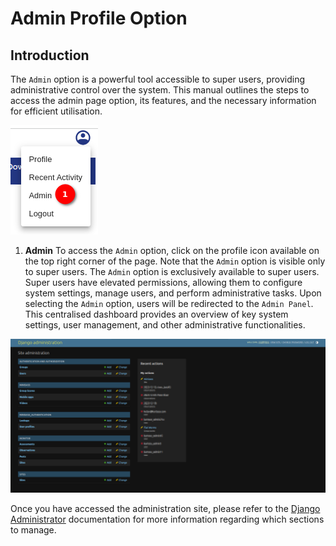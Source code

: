 # Admin Profile Option

## Introduction

The `Admin` option is a powerful tool accessible to super users, providing administrative control over the system. This manual outlines the steps to access the admin page option, its features, and the necessary information for efficient utilisation.

![Admin option](./img/admin-1.png)

1. **Admin** To access the `Admin` option, click on the profile icon available on the top right corner of the page. Note that the `Admin` option is visible only to super users. The `Admin` option is exclusively available to super users. Super users have elevated permissions, allowing them to configure system settings, manage users, and perform administrative tasks.
Upon selecting the `Admin` option, users will be redirected to the `Admin Panel`. This centralised dashboard provides an overview of key system settings, user management, and other administrative functionalities.

![Admin Panel](./img/admin-2.png)

Once you have accessed the administration site, please refer to the [Django Administrator](./django-admin.md) documentation for more information regarding which sections to manage.
